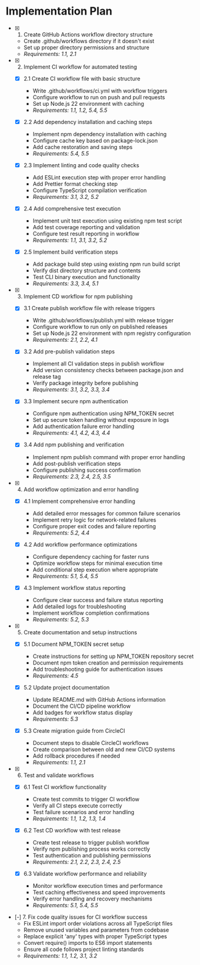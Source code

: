 # Implementation Plan

- [x] 1. Create GitHub Actions workflow directory structure
  - Create .github/workflows directory if it doesn't exist
  - Set up proper directory permissions and structure
  - _Requirements: 1.1, 2.1_

- [x] 2. Implement CI workflow for automated testing
  - [x] 2.1 Create CI workflow file with basic structure
    - Write .github/workflows/ci.yml with workflow triggers
    - Configure workflow to run on push and pull requests
    - Set up Node.js 22 environment with caching
    - _Requirements: 1.1, 1.2, 5.4, 5.5_

  - [x] 2.2 Add dependency installation and caching steps
    - Implement npm dependency installation with caching
    - Configure cache key based on package-lock.json
    - Add cache restoration and saving steps
    - _Requirements: 5.4, 5.5_

  - [x] 2.3 Implement linting and code quality checks
    - Add ESLint execution step with proper error handling
    - Add Prettier format checking step
    - Configure TypeScript compilation verification
    - _Requirements: 3.1, 3.2, 5.2_

  - [x] 2.4 Add comprehensive test execution
    - Implement unit test execution using existing npm test script
    - Add test coverage reporting and validation
    - Configure test result reporting in workflow
    - _Requirements: 1.1, 3.1, 3.2, 5.2_

  - [x] 2.5 Implement build verification steps
    - Add package build step using existing npm run build script
    - Verify dist directory structure and contents
    - Test CLI binary execution and functionality
    - _Requirements: 3.3, 3.4, 5.1_

- [x] 3. Implement CD workflow for npm publishing
  - [x] 3.1 Create publish workflow file with release triggers
    - Write .github/workflows/publish.yml with release trigger
    - Configure workflow to run only on published releases
    - Set up Node.js 22 environment with npm registry configuration
    - _Requirements: 2.1, 2.2, 4.1_

  - [x] 3.2 Add pre-publish validation steps
    - Implement all CI validation steps in publish workflow
    - Add version consistency checks between package.json and release tag
    - Verify package integrity before publishing
    - _Requirements: 3.1, 3.2, 3.3, 3.4_

  - [x] 3.3 Implement secure npm authentication
    - Configure npm authentication using NPM_TOKEN secret
    - Set up secure token handling without exposure in logs
    - Add authentication failure error handling
    - _Requirements: 4.1, 4.2, 4.3, 4.4_

  - [x] 3.4 Add npm publishing and verification
    - Implement npm publish command with proper error handling
    - Add post-publish verification steps
    - Configure publishing success confirmation
    - _Requirements: 2.3, 2.4, 2.5, 3.5_

- [x] 4. Add workflow optimization and error handling
  - [x] 4.1 Implement comprehensive error handling
    - Add detailed error messages for common failure scenarios
    - Implement retry logic for network-related failures
    - Configure proper exit codes and failure reporting
    - _Requirements: 5.2, 4.4_

  - [x] 4.2 Add workflow performance optimizations
    - Configure dependency caching for faster runs
    - Optimize workflow steps for minimal execution time
    - Add conditional step execution where appropriate
    - _Requirements: 5.1, 5.4, 5.5_

  - [x] 4.3 Implement workflow status reporting
    - Configure clear success and failure status reporting
    - Add detailed logs for troubleshooting
    - Implement workflow completion confirmations
    - _Requirements: 5.2, 5.3_

- [x] 5. Create documentation and setup instructions
  - [x] 5.1 Document NPM_TOKEN secret setup
    - Create instructions for setting up NPM_TOKEN repository secret
    - Document npm token creation and permission requirements
    - Add troubleshooting guide for authentication issues
    - _Requirements: 4.5_

  - [x] 5.2 Update project documentation
    - Update README.md with GitHub Actions information
    - Document the CI/CD pipeline workflow
    - Add badges for workflow status display
    - _Requirements: 5.3_

  - [x] 5.3 Create migration guide from CircleCI
    - Document steps to disable CircleCI workflows
    - Create comparison between old and new CI/CD systems
    - Add rollback procedures if needed
    - _Requirements: 1.1, 2.1_

- [x] 6. Test and validate workflows
  - [x] 6.1 Test CI workflow functionality
    - Create test commits to trigger CI workflow
    - Verify all CI steps execute correctly
    - Test failure scenarios and error handling
    - _Requirements: 1.1, 1.2, 1.3, 1.4_

  - [x] 6.2 Test CD workflow with test release
    - Create test release to trigger publish workflow
    - Verify npm publishing process works correctly
    - Test authentication and publishing permissions
    - _Requirements: 2.1, 2.2, 2.3, 2.4, 2.5_

  - [x] 6.3 Validate workflow performance and reliability
    - Monitor workflow execution times and performance
    - Test caching effectiveness and speed improvements
    - Verify error handling and recovery mechanisms
    - _Requirements: 5.1, 5.4, 5.5_

- [-] 7. Fix code quality issues for CI workflow success
  - Fix ESLint import order violations across all TypeScript files
  - Remove unused variables and parameters from codebase
  - Replace explicit 'any' types with proper TypeScript types
  - Convert require() imports to ES6 import statements
  - Ensure all code follows project linting standards
  - _Requirements: 1.1, 1.2, 3.1, 3.2_